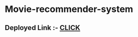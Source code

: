 # Movie-recommender-system

## Deployed Link :- [CLICK ](https://movie-recommender-system-a8zzkaclkw5ncs7dhvxr2z.streamlit.app/)
